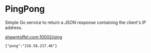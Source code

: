 # PingPong

Simple Go service to return a JSON response containing the client's IP address.

[shawntoffel.com:10002/ping](http://shawntoffel.com:10002/ping)

    
  
    {"pong":"216.58.217.46"}

